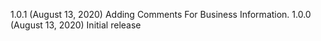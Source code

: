 1.0.1 (August 13, 2020)
Adding Comments For Business Information.
1.0.0 (August 13, 2020)
Initial release
